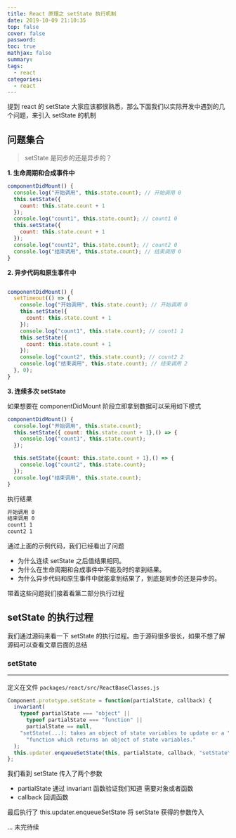 ```yaml
---
title: React 原理之 setState 执行机制
date: 2019-10-09 21:10:35
top: false
cover: false
password:
toc: true
mathjax: false
summary:
tags:
  - react
categories:
  - react
---
```


提到 react 的 setState 大家应该都很熟悉，那么下面我们以实际开发中遇到的几个问题，来引入 setState 的机制

## 问题集合

> setState 是同步的还是异步的？

**1. 生命周期和合成事件中**

```js
componentDidMount() {
  console.log("开始调用", this.state.count); // 开始调用 0
  this.setState({
    count: this.state.count + 1
  });
  console.log("count1", this.state.count); // count1 0
  this.setState({
    count: this.state.count + 1
  });
  console.log("count2", this.state.count); // count2 0
  console.log("结束调用", this.state.count); // 结束调用 0
}
```

**2. 异步代码和原生事件中**

```js

componentDidMount() {
  setTimeout(() => {
    console.log("开始调用", this.state.count); // 开始调用 0
    this.setState({
      count: this.state.count + 1
    });
    console.log("count1", this.state.count); // count1 1
    this.setState({
      count: this.state.count + 1
    });
    console.log("count2", this.state.count); // count2 2
    console.log("结束调用", this.state.count); // 结束调用 2
  }, 0);
}

```

**3. 连续多次 setState**

如果想要在 componentDidMount 阶段立即拿到数据可以采用如下模式

```js
componentDidMount() {
  console.log("开始调用", this.state.count);
  this.setState({ count: this.state.count + 1},() => {
    console.log("count1", this.state.count);
  });

  this.setState({count: this.state.count + 1},() => {
    console.log("count2", this.state.count);
  });
  console.log("结束调用", this.state.count);
}
```

执行结果

```md
开始调用 0
结束调用 0
count1 1
count2 1
```

通过上面的示例代码，我们已经看出了问题

- 为什么连续 setState 之后值结果相同。
- 为什么在生命周期和合成事件中不能及时的拿到结果。
- 为什么异步代码和原生事件中就能拿到结果了，到底是同步的还是异步的。

带着这些问题我们接着看第二部分执行过程

## setState 的执行过程

我们通过源码来看一下 setState 的执行过程。由于源码很多很长，如果不想了解源码可以查看文章后面的总结

### setState<hr>

定义在文件 `packages/react/src/ReactBaseClasses.js`

```js
Component.prototype.setState = function(partialState, callback) {
  invariant(
    typeof partialState === "object" ||
      typeof partialState === "function" ||
      partialState == null,
    "setState(...): takes an object of state variables to update or a " +
      "function which returns an object of state variables."
  );
  this.updater.enqueueSetState(this, partialState, callback, "setState");
};
```

我们看到 setState 传入了两个参数

- partialState 通过 invariant 函数验证我们知道 需要对象或者函数
- callback 回调函数

最后执行了 this.updater.enqueueSetState 将 setState 获得的参数传入

... 未完待续

